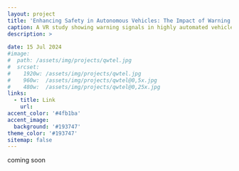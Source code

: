 ```yaml
---
layout: project
title: 'Enhancing Safety in Autonomous Vehicles: The Impact of Warning Signal Modalities on Driver Behavior and Situational Awareness'
caption: A VR study showing warning signals in highly automated vehicles improve driver attention and safety
description: >
  
date: 15 Jul 2024
#image: 
#  path: /assets/img/projects/qwtel.jpg
#  srcset: 
#    1920w: /assets/img/projects/qwtel.jpg
#    960w:  /assets/img/projects/qwtel@0,5x.jpg
#    480w:  /assets/img/projects/qwtel@0,25x.jpg
links:
  - title: Link
    url:
accent_color: '#4fb1ba'
accent_image:
  background: '#193747'
theme_color: '#193747'
sitemap: false
---
```


coming soon